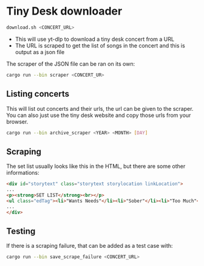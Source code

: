 # Tiny Desk downloader

``` sh
download.sh <CONCERT_URL>
```

* This will use yt-dlp to download a tiny desk concert from a URL
* The URL is scraped to get the list of songs in the concert and this is output as a json file

The scraper of the JSON file can be ran on its own:

``` sh
cargo run --bin scraper <CONCERT_UR>
```

## Listing concerts

This will list out concerts and their urls, the url can be given to the scraper.
You can also just use the tiny desk website and copy those urls from your browser.

```sh
cargo run --bin archive_scraper <YEAR> <MONTH> [DAY]
```

## Scraping

The set list usually looks like this in the HTML, but there are some other informations:

```html
<div id="storytext" class="storytext storylocation linkLocation">
...
<p><strong>SET LIST</strong><br></p>
<ul class="edTag"><li>"Wants Needs"</li><li>"Sober"</li><li>"Too Much"</li><li>"17"</li></ul>
...
</div>
```


## Testing

If there is a scraping failure, that can be added as a test case with:

```sh
cargo run --bin save_scrape_failure <CONCERT_URL>
```